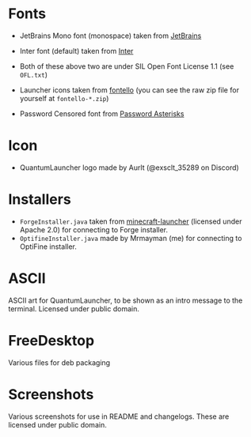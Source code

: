 # Fonts
- JetBrains Mono font (monospace) taken from [JetBrains](https://www.jetbrains.com/lp/mono/)
- Inter font (default) taken from [Inter](https://rsms.me/inter/)
- Both of these above two are under SIL Open Font License 1.1 (see `OFL.txt`)

- Launcher icons taken from [fontello](https://fontello.com/)
  (you can see the raw zip file for yourself at `fontello-*.zip`)
- Password Censored font from [Password Asterisks](https://fontstruct.com/fontstructions/show/2362923/password-asterisks)

# Icon
- QuantumLauncher logo made by Aurlt (@exsclt_35289 on Discord)

# Installers
- `ForgeInstaller.java` taken from
  [minecraft-launcher](https://github.com/alexivkin/minecraft-launcher/blob/master/ClientInstaller36.java)
  (licensed under Apache 2.0) for connecting to Forge installer.
- `OptifineInstaller.java` made by Mrmayman (me) for connecting to OptiFine installer.

# ASCII
ASCII art for QuantumLauncher, to be shown as an intro message to the terminal. Licensed under public domain.

# FreeDesktop
Various files for deb packaging

# Screenshots
Various screenshots for use in README and changelogs. These are licensed under public domain.
